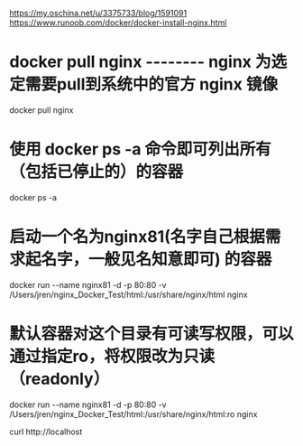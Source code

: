 https://my.oschina.net/u/3375733/blog/1591091
https://www.runoob.com/docker/docker-install-nginx.html

# docker pull nginx -------- nginx 为选定需要pull到系统中的官方 nginx 镜像
docker pull nginx

# 使用 docker ps -a 命令即可列出所有（包括已停止的）的容器
docker ps -a

# 启动一个名为nginx81(名字自己根据需求起名字，一般见名知意即可) 的容器 
docker run --name nginx81 -d -p 80:80 -v /Users/jren/nginx_Docker_Test/html:/usr/share/nginx/html nginx

# 默认容器对这个目录有可读写权限，可以通过指定ro，将权限改为只读（readonly）
docker run --name nginx81 -d -p 80:80 -v /Users/jren/nginx_Docker_Test/html:/usr/share/nginx/html:ro nginx




curl http://localhost

